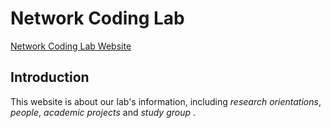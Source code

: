 # Network Coding Lab

[Network Coding Lab Website](https://shhyang.github.io/netcoding/)

## Introduction 
This website is about our lab's information, including *research orientations*, *people*, *academic projects* and *study group* . 
